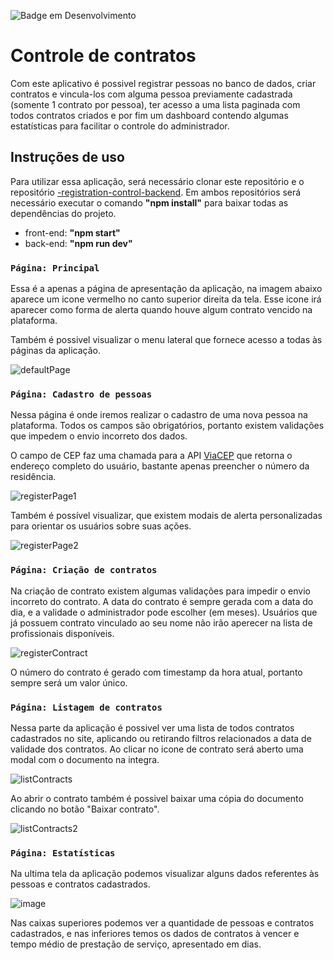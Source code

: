![Badge em Desenvolvimento](http://img.shields.io/static/v1?label=STATUS&message=FINALIZADO&color=GREEN&style=for-the-badge)


# Controle de contratos

Com este aplicativo é possivel registrar pessoas no banco de dados, criar contratos e vincula-los com alguma pessoa previamente cadastrada (somente 1 contrato por pessoa), ter acesso a uma lista paginada com todos contratos criados e por fim um dashboard contendo algumas estatísticas para facilitar o controle do administrador.

## Instruções de uso

Para utilizar essa aplicação, será necessário clonar este repositório e o repositório <a href="https://github.com/Abiscula/-registration-control-backend">-registration-control-backend</a>. Em ambos repositórios será necessário executar o comando <b>"npm install"</b> para baixar todas as dependências do projeto.
<ul>
  <li>front-end: <b>"npm start"</b></li>
  <li>back-end: <b>"npm run dev"</b></li>
</ul>

### `Página: Principal`

Essa é a apenas a página de apresentação da aplicação, na imagem abaixo aparece um icone vermelho no canto superior direita da tela. Esse icone irá aparecer como forma de alerta quando houve algum contrato vencido na plataforma.

Também é possivel visualizar o menu lateral que fornece acesso a todas às páginas da aplicação.

![defaultPage](https://user-images.githubusercontent.com/85578784/174488400-b01371ea-2286-40f5-a50e-574f96c78fed.gif)


### `Página: Cadastro de pessoas`

Nessa página é onde iremos realizar o cadastro de uma nova pessoa na plataforma. Todos os campos são obrigatórios, portanto existem validações que impedem o envio incorreto dos dados.

O campo de CEP faz uma chamada para a API <a href="https://viacep.com.br/">ViaCEP</a> que retorna o endereço completo do usuário, bastante apenas preencher o número da residência.

![registerPage1](https://user-images.githubusercontent.com/85578784/174488607-a65dd9f5-f553-4fcc-9ece-f8808ccf2a66.gif)

Também é possível visualizar, que existem modais de alerta personalizadas para orientar os usuários sobre suas ações.

![registerPage2](https://user-images.githubusercontent.com/85578784/174488943-b0a576e8-7501-4cd7-85ba-0bf13de3d646.gif)


### `Página: Criação de contratos`

Na criação de contrato existem algumas validações para impedir o envio incorreto do contrato. A data do contrato é sempre gerada com a data do dia, e a validade o administrador pode escolher (em meses). Usuários que já possuem contrato vinculado ao seu nome não irão aperecer na lista de profissionais disponíveis.

![registerContract](https://user-images.githubusercontent.com/85578784/174489706-d460ae1c-2be4-49f4-b51a-e0c4064f640d.gif)

O número do contrato é gerado com timestamp da hora atual, portanto sempre será um valor único.


### `Página: Listagem de contratos`

Nessa parte da aplicação é possivel ver uma lista de todos contratos cadastrados no site, aplicando ou retirando filtros relacionados a data de validade dos contratos.
Ao clicar no icone de contrato será aberto uma modal com o documento na integra.

![listContracts](https://user-images.githubusercontent.com/85578784/174489896-b5a1add4-41c1-4799-8ad4-0afde2a7ab38.gif)

Ao abrir o contrato também é possivel baixar uma cópia do documento clicando no botão "Baixar contrato".

![listContracts2](https://user-images.githubusercontent.com/85578784/174490007-713e13eb-b875-4818-b54e-9d2b59d5ab0d.gif)


### `Página: Estatísticas`

Na ultima tela da aplicação podemos visualizar alguns dados referentes às pessoas e contratos cadastrados.

![image](https://user-images.githubusercontent.com/85578784/174490107-9f8353fa-6b23-4ef7-8b6a-3a62ea3811e7.png)

Nas caixas superiores podemos ver a quantidade de pessoas e contratos cadastrados, e nas inferiores temos os dados de contratos à vencer e tempo médio de prestação de serviço, apresentado em dias.



